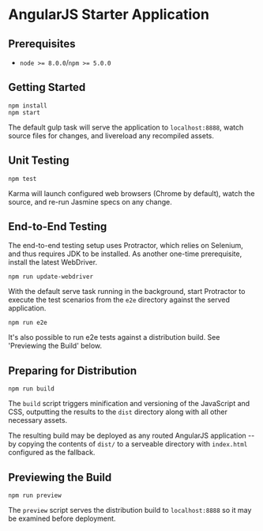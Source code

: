 # AngularJS Starter Application

## Prerequisites

- `node >= 8.0.0`/`npm >= 5.0.0`

## Getting Started

    npm install
    npm start

The default gulp task will serve the application to `localhost:8888`, watch source files for changes, and livereload any recompiled assets.

## Unit Testing

    npm test

Karma will launch configured web browsers (Chrome by default), watch the source, and re-run Jasmine specs on any change.

## End-to-End Testing

The end-to-end testing setup uses Protractor, which relies on Selenium, and thus requires JDK to be installed.
As another one-time prerequisite, install the latest WebDriver.

    npm run update-webdriver

With the default serve task running in the background, start Protractor to execute the test scenarios from the `e2e` directory against the served application.

    npm run e2e

It's also possible to run e2e tests against a distribution build. See 'Previewing the Build' below.

## Preparing for Distribution

    npm run build

The `build` script triggers minification and versioning of the JavaScript and CSS, outputting the results to the `dist` directory along with all other necessary assets.

The resulting build may be deployed as any routed AngularJS application -- by copying the contents of `dist/` to a serveable directory with `index.html` configured as the fallback.

## Previewing the Build

    npm run preview

The `preview` script serves the distribution build to `localhost:8888` so it may be examined before deployment.